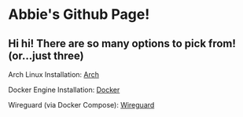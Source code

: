 # Abbie's Github Page!
## Hi hi! There are so many options to pick from! (or...just three)  

Arch Linux Installation: [Arch](/Arch)  

Docker Engine Installation: [Docker](/Docker)

Wireguard (via Docker Compose): [Wireguard]()
